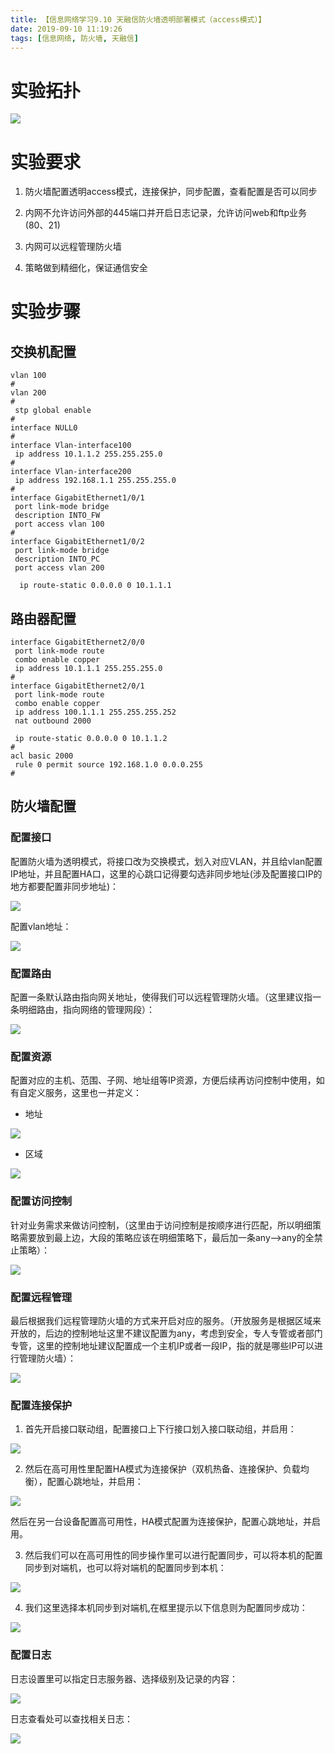 ```yaml
---
title: 【信息网络学习9.10 天融信防火墙透明部署模式（access模式）】
date: 2019-09-10 11:19:26
tags: [信息网络, 防火墙, 天融信]
---
```


# 实验拓扑

![](./1041/1.PNG)

<!-- more -->

# 实验要求

1. 防火墙配置透明access模式，连接保护，同步配置，查看配置是否可以同步

2. 内网不允许访问外部的445端口并开启日志记录，允许访问web和ftp业务(80、21)

3. 内网可以远程管理防火墙

4. 策略做到精细化，保证通信安全

# 实验步骤

## 交换机配置

```
vlan 100
#
vlan 200
#
 stp global enable
#
interface NULL0
#
interface Vlan-interface100
 ip address 10.1.1.2 255.255.255.0
#
interface Vlan-interface200
 ip address 192.168.1.1 255.255.255.0
#
interface GigabitEthernet1/0/1
 port link-mode bridge
 description INTO_FW
 port access vlan 100
#
interface GigabitEthernet1/0/2
 port link-mode bridge
 description INTO_PC
 port access vlan 200

  ip route-static 0.0.0.0 0 10.1.1.1
```

## 路由器配置

```
interface GigabitEthernet2/0/0
 port link-mode route
 combo enable copper
 ip address 10.1.1.1 255.255.255.0
#
interface GigabitEthernet2/0/1
 port link-mode route
 combo enable copper
 ip address 100.1.1.1 255.255.255.252
 nat outbound 2000

 ip route-static 0.0.0.0 0 10.1.1.2
#
acl basic 2000
 rule 0 permit source 192.168.1.0 0.0.0.255
#
```

## 防火墙配置

### 配置接口

配置防火墙为透明模式，将接口改为交换模式，划入对应VLAN，并且给vlan配置IP地址，并且配置HA口，这里的心跳口记得要勾选非同步地址(涉及配置接口IP的地方都要配置非同步地址)：

![](./1041/2.PNG)

配置vlan地址：

![](./1041/3.PNG)

### 配置路由

配置一条默认路由指向网关地址，使得我们可以远程管理防火墙。（这里建议指一条明细路由，指向网络的管理网段）：

![](./1041/4.PNG)

### 配置资源

配置对应的主机、范围、子网、地址组等IP资源，方便后续再访问控制中使用，如有自定义服务，这里也一并定义：

* 地址

![](./1041/5.PNG)

* 区域

![](./1041/6.PNG)

### 配置访问控制

针对业务需求来做访问控制，（这里由于访问控制是按顺序进行匹配，所以明细策略需要放到最上边，大段的策略应该在明细策略下，最后加一条any—>any的全禁止策略）：

![](./1041/7.PNG)

### 配置远程管理

最后根据我们远程管理防火墙的方式来开启对应的服务。（开放服务是根据区域来开放的，后边的控制地址这里不建议配置为any，考虑到安全，专人专管或者部门专管，这里的控制地址建议配置成一个主机IP或者一段IP，指的就是哪些IP可以进行管理防火墙）：

![](./1041/13.PNG)

### 配置连接保护

1. 首先开启接口联动组，配置接口上下行接口划入接口联动组，并启用：

![](./1041/8.PNG)

2. 然后在高可用性里配置HA模式为连接保护（双机热备、连接保护、负载均衡），配置心跳地址，并启用：

![](./1041/14.PNG)

然后在另一台设备配置高可用性，HA模式配置为连接保护，配置心跳地址，并启用。

3. 然后我们可以在高可用性的同步操作里可以进行配置同步，可以将本机的配置同步到对端机，也可以将对端机的配置同步到本机：

![](./1041/9.PNG)

4. 我们这里选择本机同步到对端机,在框里提示以下信息则为配置同步成功：

![](./1041/10.PNG)

### 配置日志

日志设置里可以指定日志服务器、选择级别及记录的内容：

![](./1041/11.PNG)

日志查看处可以查找相关日志：

![](./1041/12.PNG)